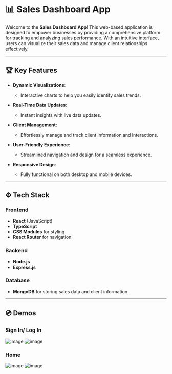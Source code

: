 # 📊 Sales Dashboard App

Welcome to the **Sales Dashboard App**! This web-based application is designed to empower businesses by providing a comprehensive platform for tracking and analyzing sales performance. With an intuitive interface, users can visualize their sales data and manage client relationships effectively.

---

## 🏆 Key Features

- **Dynamic Visualizations**: 
  - Interactive charts to help you easily identify sales trends.
  
- **Real-Time Data Updates**: 
  - Instant insights with live data updates.

- **Client Management**: 
  - Effortlessly manage and track client information and interactions.

- **User-Friendly Experience**: 
  - Streamlined navigation and design for a seamless experience.

- **Responsive Design**: 
  - Fully functional on both desktop and mobile devices.

---

## ⚙️ Tech Stack

### Frontend
- **React** (JavaScript)
- **TypeScript**
- **CSS Modules** for styling
- **React Router** for navigation

### Backend
- **Node.js**
- **Express.js**

### Database
- **MongoDB** for storing sales data and client information
---
## 💿 Demos

### Sign In/ Log In
![image](https://github.com/user-attachments/assets/1e7d4261-3f2c-49df-8253-0ce6a3a5bcdc)
![image](https://github.com/user-attachments/assets/7d6c1f50-b0e8-4821-83f3-539df4ba7c69)

### Home 
![image](https://github.com/user-attachments/assets/13633a9d-2975-4976-9808-bf425f7f0d5c)
![image](https://github.com/user-attachments/assets/342bfea8-33aa-49e3-9cb1-2da3d7813876)

